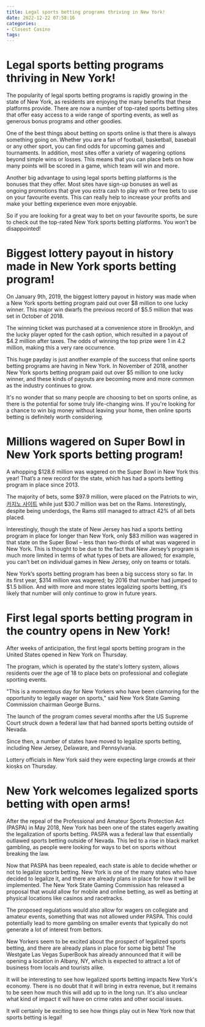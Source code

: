 ```yaml
---
title: Legal sports betting programs thriving in New York!
date: 2022-12-22 07:58:16
categories:
- Closest Casino
tags:
---
```



#  Legal sports betting programs thriving in New York!

The popularity of legal sports betting programs is rapidly growing in the state of New York, as residents are enjoying the many benefits that these platforms provide. There are now a number of top-rated sports betting sites that offer easy access to a wide range of sporting events, as well as generous bonus programs and other goodies.

One of the best things about betting on sports online is that there is always something going on. Whether you are a fan of football, basketball, baseball or any other sport, you can find odds for upcoming games and tournaments. In addition, most sites offer a variety of wagering options beyond simple wins or losses. This means that you can place bets on how many points will be scored in a game, which team will win and more.

Another big advantage to using legal sports betting platforms is the bonuses that they offer. Most sites have sign-up bonuses as well as ongoing promotions that give you extra cash to play with or free bets to use on your favourite events. This can really help to increase your profits and make your betting experience even more enjoyable.

So if you are looking for a great way to bet on your favourite sports, be sure to check out the top-rated New York sports betting platforms. You won’t be disappointed!

#  Biggest lottery payout in history made in New York sports betting program!

On January 9th, 2019, the biggest lottery payout in history was made when a New York sports betting program paid out over $8 million to one lucky winner. This major win dwarfs the previous record of $5.5 million that was set in October of 2018.

The winning ticket was purchased at a convenience store in Brooklyn, and the lucky player opted for the cash option, which resulted in a payout of $4.2 million after taxes. The odds of winning the top prize were 1 in 4.2 million, making this a very rare occurrence.

This huge payday is just another example of the success that online sports betting programs are having in New York. In November of 2018, another New York sports betting program paid out over $5 million to one lucky winner, and these kinds of payouts are becoming more and more common as the industry continues to grow.

It's no wonder that so many people are choosing to bet on sports online, as there is the potential for some truly life-changing wins. If you're looking for a chance to win big money without leaving your home, then online sports betting is definitely worth considering.

#  Millions wagered on Super Bowl in New York sports betting program!

A whopping $128.6 million was wagered on the Super Bowl in New York this year! That’s a new record for the state, which has had a sports betting program in place since 2013.

The majority of bets, some $97.9 million, were placed on the Patriots to win,[카지노 사이트](https://choegocasino.com/) while just $30.7 million was bet on the Rams. Interestingly, despite being underdogs, the Rams still managed to attract 42% of all bets placed.

Interestingly, though the state of New Jersey has had a sports betting program in place for longer than New York, only $83 million was wagered in that state on the Super Bowl – less than two-thirds of what was wagered in New York. This is thought to be due to the fact that New Jersey’s program is much more limited in terms of what types of bets are allowed; for example, you can’t bet on individual games in New Jersey, only on teams or totals.

New York’s sports betting program has been a big success story so far. In its first year, $314 million was wagered; by 2016 that number had jumped to $1.5 billion. And with more and more states legalizing sports betting, it’s likely that number will only continue to grow in future years.

#  First legal sports betting program in the country opens in New York!

After weeks of anticipation, the first legal sports betting program in the United States opened in New York on Thursday.

The program, which is operated by the state's lottery system, allows residents over the age of 18 to place bets on professional and collegiate sporting events.

"This is a momentous day for New Yorkers who have been clamoring for the opportunity to legally wager on sports," said New York State Gaming Commission chairman George Burns.

The launch of the program comes several months after the US Supreme Court struck down a federal law that had banned sports betting outside of Nevada.

Since then, a number of states have moved to legalize sports betting, including New Jersey, Delaware, and Pennsylvania.

Lottery officials in New York said they were expecting large crowds at their kiosks on Thursday.

#  New York welcomes legalized sports betting with open arms!

After the repeal of the Professional and Amateur Sports Protection Act (PASPA) in May 2018, New York has been one of the states eagerly awaiting the legalization of sports betting. PASPA was a federal law that essentially outlawed sports betting outside of Nevada. This led to a rise in black market gambling, as people were looking for ways to bet on sports without breaking the law.

Now that PASPA has been repealed, each state is able to decide whether or not to legalize sports betting. New York is one of the many states who have decided to legalize it, and there are already plans in place for how it will be implemented. The New York State Gaming Commission has released a proposal that would allow for mobile and online betting, as well as betting at physical locations like casinos and racetracks.

The proposed regulations would also allow for wagers on collegiate and amateur events, something that was not allowed under PASPA. This could potentially lead to more gambling on smaller events that typically do not generate a lot of interest from bettors.

New Yorkers seem to be excited about the prospect of legalized sports betting, and there are already plans in place for some big bets! The Westgate Las Vegas SuperBook has already announced that it will be opening a location in Albany, NY, which is expected to attract a lot of business from locals and tourists alike.

It will be interesting to see how legalized sports betting impacts New York's economy. There is no doubt that it will bring in extra revenue, but it remains to be seen how much this will add up to in the long run. It's also unclear what kind of impact it will have on crime rates and other social issues.

It will certainly be exciting to see how things play out in New York now that sports betting is legal!